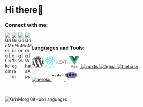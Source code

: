 # Hi there👋

### Connect with me:

[<img align="left" alt="GrinMorg | LinkedIn" width="22px" src="https://cdn.jsdelivr.net/npm/simple-icons@v3/icons/linkedin.svg" />][linkedin]
[<img align="left" alt="GrinMorg | Telegram" width="22px" src="https://cdn.jsdelivr.net/npm/simple-icons@v3/icons/telegram.svg" />][telegram]
[<img align="left" alt="GrinMorg | Vk" width="22px" src="https://cdn.jsdelivr.net/npm/simple-icons@v3/icons/vk.svg" />][vk]
[<img align="left" alt="GrinMorg | WhatsApp" width="22px" src="https://cdn.jsdelivr.net/npm/simple-icons@v3/icons/whatsapp.svg" />][whats]
<br />

### Languages and Tools:
<p align="left"><a href="https://wordpress.org/" target="_blank" rel="noreferrer"><img src="https://raw.githubusercontent.com/devicons/devicon/master/icons/wordpress/wordpress-plain.svg" alt="wordpress" width="40" height="40"/></a><a href="https://reactjs.org/" target="_blank" rel="noreferrer"><img src="https://raw.githubusercontent.com/devicons/devicon/master/icons/react/react-original-wordmark.svg" alt="react" width="40" height="40"/></a><a href="https://nextjs.org/" target="_blank" rel="noreferrer"><img src="https://raw.githubusercontent.com/devicons/devicon/master/icons/nextjs/nextjs-original-wordmark.svg" alt="next.js" width="40" height="40"/></a><a href="https://vuejs.org/" target="_blank" rel="noreferrer"><img src="https://raw.githubusercontent.com/devicons/devicon/master/icons/vuejs/vuejs-original-wordmark.svg" alt="vuejs" width="40" height="40"/> </a><a href="https://nuxtjs.org/" target="_blank" rel="noreferrer"> <img src="https://www.vectorlogo.zone/logos/nuxtjs/nuxtjs-icon.svg" alt="nuxtjs" width="40" height="40"/> </a> <a href="https://www.figma.com/" target="_blank" rel="noreferrer"> <img src="https://www.vectorlogo.zone/logos/figma/figma-icon.svg" alt="figma" width="40" height="40"/> </a> <a href="https://firebase.google.com/" target="_blank" rel="noreferrer"> <img src="https://www.vectorlogo.zone/logos/firebase/firebase-icon.svg" alt="firebase" width="40" height="40"/> </a> <a href="https://heroku.com" target="_blank" rel="noreferrer"> <img src="https://www.vectorlogo.zone/logos/heroku/heroku-icon.svg" alt="heroku" width="40" height="40"/> </a><a href="https://nodejs.org" target="_blank" rel="noreferrer"> <img src="https://raw.githubusercontent.com/devicons/devicon/master/icons/nodejs/nodejs-original-wordmark.svg" alt="nodejs" width="40" height="40"/> </a><a href="https://www.php.net" target="_blank" rel="noreferrer"> <img src="https://raw.githubusercontent.com/devicons/devicon/master/icons/php/php-original.svg" alt="php" width="40" height="40"/> </a>  </p>
<br />
<br />
<img alt="GrinMorg GitHub Languages" src="https://github-readme-stats.vercel.app/api/top-langs/?username=grinmorg&theme=tokyonight&layout=compact" />

[linkedin]: https://www.linkedin.com/in/grigory-morgachev-706610219/
[telegram]: https://t.me/gr1nmorg
[vk]: https://vk.com/gr1nmorg
[whats]: https://wa.me/79320027864?text=Hi%20im%20with%20github
